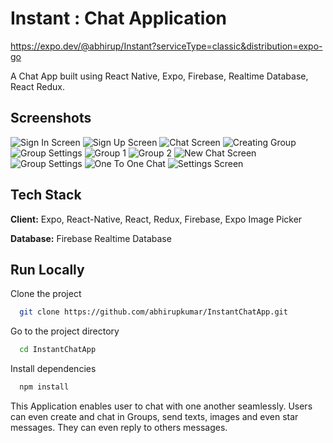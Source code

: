 # Instant : Chat Application

https://expo.dev/@abhirup/Instant?serviceType=classic&distribution=expo-go

A Chat App built using React Native, Expo, Firebase, Realtime Database, React Redux.

## Screenshots

![Sign In Screen](https://res.cloudinary.com/dfm2irc9v/image/upload/v1679759701/github_screenshots/InstantChatApp/SignInScreen_ihjxyc.jpg)
![Sign Up Screen](https://res.cloudinary.com/dfm2irc9v/image/upload/v1679759700/github_screenshots/InstantChatApp/SignUpScreen_ageaiv.jpg)
![Chat Screen](https://res.cloudinary.com/dfm2irc9v/image/upload/v1679759701/github_screenshots/InstantChatApp/ChatScreen_sc25ay.jpg)
![Creating Group](https://res.cloudinary.com/dfm2irc9v/image/upload/v1679759701/github_screenshots/InstantChatApp/CreatingGroup_fmmjxp.jpg)
![Group Settings](https://res.cloudinary.com/dfm2irc9v/image/upload/v1679759700/github_screenshots/InstantChatApp/GroupSettings_drbfec.jpg)
![Group 1](https://res.cloudinary.com/dfm2irc9v/image/upload/v1679759700/github_screenshots/InstantChatApp/Groups1_z8befy.jpg)
![Group 2](https://res.cloudinary.com/dfm2irc9v/image/upload/v1679759700/github_screenshots/InstantChatApp/Groups2_mcg4dk.jpg)
![New Chat Screen](https://res.cloudinary.com/dfm2irc9v/image/upload/v1679759700/github_screenshots/InstantChatApp/NewChatScreen_ny18o2.jpg)
![Group Settings](https://res.cloudinary.com/dfm2irc9v/image/upload/v1679759700/github_screenshots/InstantChatApp/GroupSettings_drbfec.jpg)
![One To One Chat](https://res.cloudinary.com/dfm2irc9v/image/upload/v1679759700/github_screenshots/InstantChatApp/OneToOneChat_tlhfk9.jpg)
![Settings Screen](https://res.cloudinary.com/dfm2irc9v/image/upload/v1679759700/github_screenshots/InstantChatApp/SettingsScreen_mupup5.jpg)

## Tech Stack

**Client:** Expo, React-Native, React, Redux, Firebase, Expo Image Picker

**Database:** Firebase Realtime Database

## Run Locally

Clone the project

```bash
  git clone https://github.com/abhirupkumar/InstantChatApp.git
```

Go to the project directory

```bash
  cd InstantChatApp
```

Install dependencies

```bash
  npm install
```

This Application enables user to chat with one another seamlessly. Users can even create and chat in Groups, send texts, images and even star messages. They can even reply to others messages.
